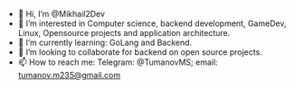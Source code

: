 - 👋 Hi, I’m @Mikhail2Dev
- 👀 I’m interested in Computer science, backend development, GameDev, Linux, Opensource projects and application architecture.
- 🌱 I’m currently learning: GoLang and Backend.
- 💞️ I’m looking to collaborate for backend on open source projects.
- 📫 How to reach me: Telegram: @TumanovMS; email: tumanov.m235@gmail.com

<!---
Mikhail2Dev/Mikhail2Dev is a ✨ special ✨ repository because its `README.md` (this file) appears on your GitHub profile.
You can click the Preview link to take a look at your changes.
--->
